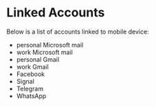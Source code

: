 # Linked Accounts

Below is a list of accounts linked to mobile device:

- personal Microsoft mail
- work Microsoft mail
- personal Gmail
- work Gmail
- Facebook
- Signal
- Telegram
- WhatsApp